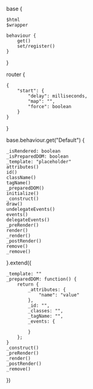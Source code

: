 base {

	$html
	$wrapper

	behaviour {
		get()
		set/register()
	}

}

router {
	
	{
		"start": {
			"delay": milliseconds,
			"map": "",
			"force": boolean
		}
	}

}

base.behaviour.get("Default") {

	_isRendered: boolean
	_isPreparedDOM: boolean
	_template: "placeholder"
	attributes()
	id()
	className()
	tagName()
	_preparedDOM()
	initialize()
	_construct()
	draw()
	undelegateEvents()
	events()
	delegateEvents()
	_preRender()
	render()
	_render()
	_postRender()
	remove()
	_remove()

}.extend({

	_template: ""
	_preparedDOM: function() {
		return {
			_attributes: {
				"name": "value"
			},
			_id: "",
			_classes: "",
			_tagName: "",
			_events: {

			}
		};
	}
	_construct()
	_preRender()
	_render()
	_postRender()
	_remove()

})